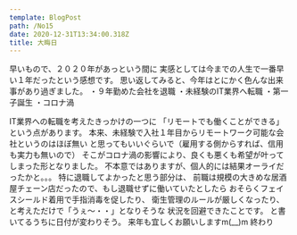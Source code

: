```yaml
---
template: BlogPost
path: /No15
date: 2020-12-31T13:34:00.318Z
title: 大晦日
---
```

早いもので、２０２０年があっという間に
実感としては今までの人生で一番早い１年だったという感想です。
思い返してみると、今年はとにかく色んな出来事があり過ぎました。
・９年勤めた会社を退職
・未経験のIT業界へ転職
・第一子誕生
・コロナ渦

IT業界への転職を考えたきっかけの一つに
「リモートでも働くことができる」という点があります。
本来、未経験で入社１年目からリモートワーク可能な会社というのはほぼ無い
と思ってもいいぐらいで（雇用する側からすれば、信用も実力も無いので）
そこがコロナ渦の影響により、良くも悪くも希望が叶ってしまった形となりました。
不本意ではありますが、個人的には結果オーライだったかと。。。
特に退職してよかったと思う部分は、
前職は規模の大きめな居酒屋チェーン店だったので、もし退職せずに働いていたとしたら
おそらくフェイスシールド着用で手指消毒を促したり、
衛生管理のルールが厳しくなったり、
と考えただけで「うぇ〜・・」となりそうな
状況を回避できたことです。
と書いてるうちに日付が変わりそう。
来年も宜しくお願いしますm(__)m
終わり
